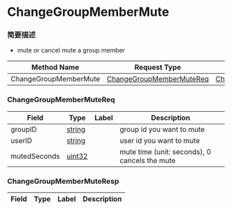 # ChangeGroupMemberMute

### 简要描述

- mute or cancel mute a group member

| Method Name | Request Type | Response Type |
| ----------- | ------------ | ------------- |
| ChangeGroupMemberMute | [ChangeGroupMemberMuteReq](#openim.sdk.group.ChangeGroupMemberMuteReq) | [ChangeGroupMemberMuteResp](#openim.sdk.group.ChangeGroupMemberMuteResp) |

### ChangeGroupMemberMuteReq
| Field | Type | Label | Description |
| ----- | ---- | ----- | ----------- |
| groupID | [string](#string) |  | group id you want to mute |
| userID | [string](#string) |  | user id you want to mute |
| mutedSeconds | [uint32](#uint32) |  | mute time (unit: seconds), 0 cancels the mute |


### ChangeGroupMemberMuteResp
| Field | Type | Label | Description |
| ----- | ---- | ----- | ----------- |


